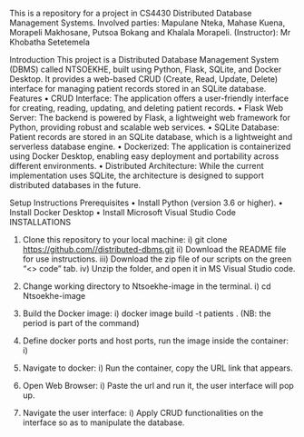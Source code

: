 This is a repository for a project in CS4430 Distributed Database Management Systems. Involved parties: Mapulane Nteka, Mahase Kuena, 
Morapeli Makhosane, Putsoa Bokang and Khalala Morapeli.
(Instructor): Mr Khobatha Setetemela

Introduction
This project is a Distributed Database Management System (DBMS) called NTSOEKHE, built using Python, Flask, SQLite, and Docker Desktop. 
It provides a web-based CRUD (Create, Read, Update, Delete) interface for managing patient records stored in an SQLite database.
Features
•	CRUD Interface: The application offers a user-friendly interface for creating, reading, updating, and deleting patient records.
•	Flask Web Server: The backend is powered by Flask, a lightweight web framework for Python, providing robust and scalable web services.
•	SQLite Database: Patient records are stored in an SQLite database, which is a lightweight and serverless database engine.
•	Dockerized: The application is containerized using Docker Desktop, enabling easy deployment and portability across different environments.
•	Distributed Architecture: While the current implementation uses SQLite, the architecture is designed to support distributed databases in the future.


Setup Instructions
Prerequisites
•	Install Python (version 3.6 or higher).
•	Install Docker Desktop
•	Install Microsoft Visual Studio Code
INSTALLATIONS
1)	Clone this repository to your local machine:
i)	git clone https://github.com//distributed-dbms.git
ii) Download the README file for use instructions.
iii)	Download the zip file of our scripts on the green “<> code” tab.
iv)	Unzip the folder, and open it in MS Visual Studio code.

3)	Change working directory to Ntsoekhe-image in the terminal.
i)      cd Ntsoekhe-image

4)	Build the Docker image:
i)	docker image build -t patients .  (NB: the period is part of the command)

5)	Define docker ports and host ports, run the image inside the container:
i)	


6)	Navigate to docker: 
i)	Run the container, copy the URL link that appears.

7)	Open Web Browser:
i)      Paste the url and run it, the user interface will pop up.

8)	Navigate the user interface:
i)      Apply CRUD functionalities on the interface so  as to manipulate the database.



